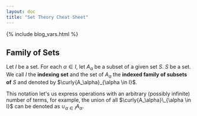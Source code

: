```yaml
---
layout: doc
title: "Set Theory Cheat Sheet"
---
```


{% include blog_vars.html %}

## Family of Sets

Let $I$ be a set. For each $\alpha \in I$, let $A_\alpha$ be a subset of a given set $S$.
$S$ be a set. We call $I$ the **indexing set** and the set of $A_\alpha$ the **indexed family of subsets of** $S$ and denoted by $\curly{A_\alpha}_{\alpha \in I}$.

This notation let's us express operations with an arbitrary (possibly infinite) number of terms, for example, the union of all $\curly{A_\alpha}\_{\alpha \in I}$ can be denoted as $\cup_{\alpha \in I} A_\alpha$.
